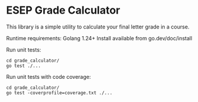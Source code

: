 # ESEP Grade Calculator

This library is a simple utility to calculate your final letter grade in a course.

Runtime requirements:
Golang 1.24+
Install available from go.dev/doc/install

Run unit tests:
```
cd grade_calculator/
go test ./...
```

Run unit tests with code coverage:
```
cd grade_calculator/
go test -coverprofile=coverage.txt ./...
```